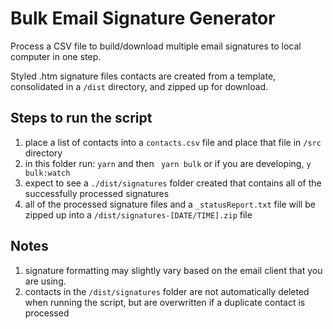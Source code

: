 # Bulk Email Signature Generator

Process a CSV file to build/download multiple email signatures to local computer in one step.

Styled .htm signature files contacts are created from a template, consolidated in a `/dist` directory, and zipped up for download.

## Steps to run the script

1. place a list of contacts into a `contacts.csv` file and place that file in `/src` directory
2. in this folder run: `yarn` and then ` yarn bulk` or if you are developing, `y bulk:watch`
3. expect to see a `./dist/signatures` folder created that contains all of the successfully processed signatures
4. all of the processed signature files and a `_statusReport.txt` file will be zipped up into a `/dist/signatures-[DATE/TIME].zip` file

## Notes

1. signature formatting may slightly vary based on the email client that you are using.
2. contacts in the `/dist/signatures` folder are not automatically deleted when running the script, but are overwritten if a duplicate contact is processed
